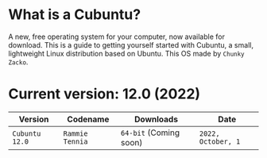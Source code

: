 # What is a Cubuntu?


A new, free operating system for your computer, now available for download.
This is a guide to getting yourself started with Cubuntu, a small, lightweight Linux distribution based on Ubuntu.
This OS made by `Chunky Zacko`.


# Current version: 12.0 (2022)


| Version          | Codename         | Downloads                  | Date                   |
|------------------|------------------|----------------------------|------------------------|
| `Cubuntu 12.0`   | `Rammie Tennia`  |  `64-bit` (Coming soon)    | `2022, October, 1`     |
